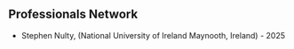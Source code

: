 ## Professionals Network 

* Stephen Nulty, (National University of Ireland Maynooth, Ireland) - 2025